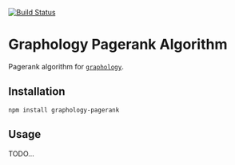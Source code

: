 [![Build Status](https://travis-ci.org/graphology/graphology-pagerank.svg)](https://travis-ci.org/graphology/graphology-pagerank)

# Graphology Pagerank Algorithm

Pagerank algorithm for [`graphology`](https://graphology.github.io).

## Installation

```
npm install graphology-pagerank
```

## Usage

TODO...

